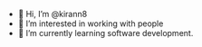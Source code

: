 - 👋 Hi, I’m @kirann8
- 👀 I’m interested in working with people
- 🌱 I’m currently learning software development.

<!---
kirann8/kirann8 is a ✨ special ✨ repository because its `README.md` (this file) appears on your GitHub profile.
You can click the Preview link to take a look at your changes.
--->
